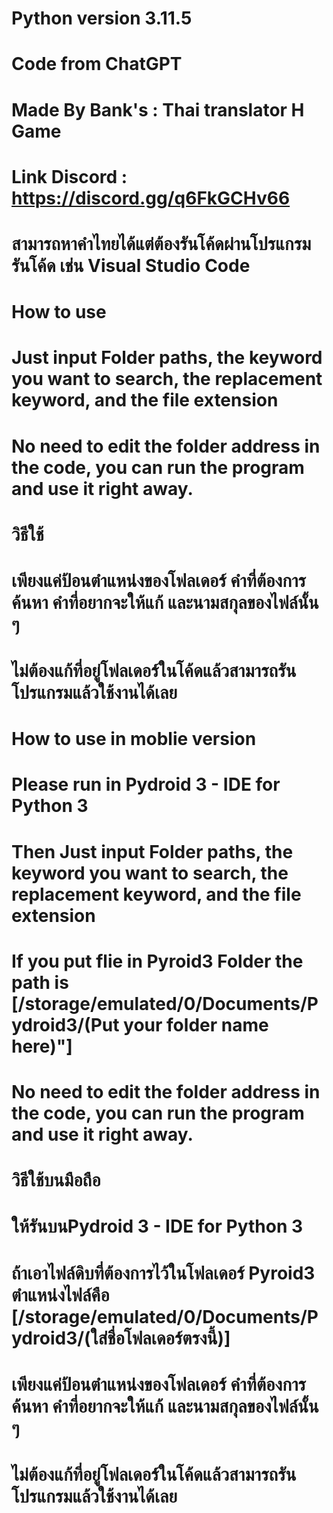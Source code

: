 # Python version 3.11.5
# Code from ChatGPT
# Made By Bank's : Thai translator H Game
# Link Discord : https://discord.gg/q6FkGCHv66
# สามารถหาคำไทยได้แต่ต้องรันโค้ดผ่านโปรแกรมรันโค้ด เช่น Visual Studio Code

# How to use
# Just input Folder paths, the keyword you want to search, the replacement keyword, and the file extension
# No need to edit the folder address in the code, you can run the program and use it right away.

# วิธีใช้
# เพียงแค่ป้อนตำแหน่งของโฟลเดอร์ คำที่ต้องการค้นหา คำที่อยากจะให้แก้ และนามสกุลของไฟล์นั้น ๆ 
# ไม่ต้องแก้ที่อยู่โฟลเดอร์ในโค้ดแล้วสามารถรันโปรแกรมแล้วใช้งานได้เลย

# How to use in moblie version
# Please run in Pydroid 3 - IDE for Python 3
# Then Just input Folder paths, the keyword you want to search, the replacement keyword, and the file extension
# If you put flie in Pyroid3 Folder the path is [/storage/emulated/0/Documents/Pydroid3/(Put your folder name here)"]
# No need to edit the folder address in the code, you can run the program and use it right away.

# วิธีใช้บนมือถือ
# ให้รันบนPydroid 3 - IDE for Python 3
# ถ้าเอาไฟล์ดิบที่ต้องการไว้ในโฟลเดอร์  Pyroid3 ตำแหน่งไฟล์คือ [/storage/emulated/0/Documents/Pydroid3/(ใส่ชื่อโฟลเดอร์ตรงนี้)]
# เพียงแค่ป้อนตำแหน่งของโฟลเดอร์ คำที่ต้องการค้นหา คำที่อยากจะให้แก้ และนามสกุลของไฟล์นั้น ๆ 
# ไม่ต้องแก้ที่อยู่โฟลเดอร์ในโค้ดแล้วสามารถรันโปรแกรมแล้วใช้งานได้เลย
